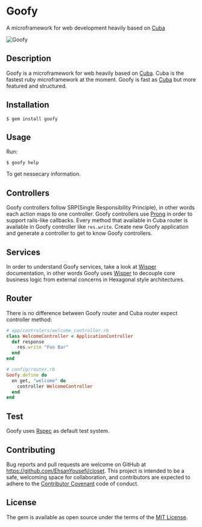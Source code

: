 # Goofy

A microframework for web development heavily based on [Cuba](http://cuba.is)

![Goofy](http://www.coloring-book.info/coloring/Goofy/goofy_12.jpg)

## Description

Goofy is a microframework for web heavily based on [Cuba](http://cuba.is).
Cuba is the fastest ruby microframework at the moment.
Goofy is fast as [Cuba](http://cuba.is) but more featured and structured.

## Installation

    $ gem install goofy

## Usage

Run:

    $ goofy help

To get nessecary information.

## Controllers

Goofy controllers follow SRP(Single Responsibility Principle), in other words each action maps to one controller.
Goofy controllers use [Prong](https://github.com/EhsanYousefi/Prong) in order to support rails-like callbacks.
Every method that available in Cuba router is available in Goofy controller like `res.write`.
Create new Goofy application and generate a controller to get to know Goofy controllers.

Services
--------
In order to understand Goofy services, take a look at [Wisper](https://github.com/krisleech/wisper) documentation, in other words Goofy uses [Wisper](https://github.com/krisleech/wisper) to decouple core business logic from external concerns in Hexagonal style architectures.

## Router

There is no difference between Goofy router and Cuba router expect controller method:
```ruby
# app/controlers/welcome_controller.rb
class WelcomeController < ApplicationController
  def response
    res.write "Foo Bar"
  end
end
```
```ruby
# config/router.rb
Goofy.define do
  on get, "welcome" do
    controller WelcomeController
  end
end
```

## Test

Goofy uses [Rspec](https://github.com/rspec/rspec) as default test system.

## Contributing

Bug reports and pull requests are welcome on GitHub at https://github.com/EhsanYousefi/closet. This project is intended to be a safe, welcoming space for collaboration, and contributors are expected to adhere to the [Contributor Covenant](contributor-covenant.org) code of conduct.


## License

The gem is available as open source under the terms of the [MIT License](http://opensource.org/licenses/MIT).
